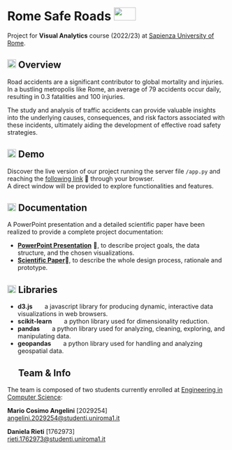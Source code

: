 # Rome Safe Roads <img src="dataset/img/icons/car-burst.svg" width="50" height="30">
Project for **Visual Analytics** course (2022/23) at [Sapienza University of Rome](https://www.uniroma1.it/it/pagina-strutturale/home).

## <img src="dataset/img/icons/glass.svg" width="20" height="20"> Overview
Road accidents are a significant contributor to global mortality and injuries. 
In a bustling metropolis like Rome, an average of 79 accidents occur daily, resulting in 0.3 fatalities and 100 injuries.  

The study and analysis of traffic accidents can provide valuable insights into the underlying causes, consequences, and risk factors associated with these incidents, ultimately aiding the development of effective road safety strategies.

## <img src="dataset/img/icons/play.svg" width="20" height="19"> Demo 
Discover the live version of our project running the server file ```/app.py``` and reaching the [following link]( http://localhost:63342/visual-analytics/index.html) 🔗 through your browser.<br> A direct window will be provided to explore functionalities and features.

## <img src="dataset/img/icons/folder.svg" width="20" height="18"> Documentation
A PowerPoint presentation and a detailed scientific paper have been realized to provide a complete project documentation:

* [**PowerPoint Presentation**](docs/Presentation.pdf) 🔗, to describe project goals, the data structure, and the chosen visualizations. <br>
* [**Scientific Paper**](docs/ScientificPaper.pdf)🔗, to describe the whole design process, rationale and prototype. <br>

## <img src="dataset/img/icons/bookmark.svg" width="20" height="18"> Libraries 

* **d3.js** <img src="dataset/img/icons/arrow.svg" width="20" height="10"> a javascript library for producing dynamic, interactive data visualizations in web browsers.
* **scikit-learn** <img src="dataset/img/icons/arrow.svg" width="20" height="10"> a python library used for dimensionality reduction.
* **pandas** <img src="dataset/img/icons/arrow.svg" width="20" height="10"> a python library used for analyzing, cleaning, exploring, and manipulating data.
* **geopandas** <img src="dataset/img/icons/arrow.svg" width="20" height="10"> a python library used for handling and analyzing geospatial data.

## <img src="dataset/img/icons/user-team.svg" width="20" height="15"> Team & Info
The team is composed of two students currently enrolled at [Engineering in Computer Science](https://corsidilaurea.uniroma1.it/it/corso/2023/30430/home):<br>

**Mario Cosimo Angelini** [2029254] <br>
angelini.2029254@studenti.uniroma1.it
  
**Daniela Rieti** [1762973] <br>
rieti.1762973@studenti.uniroma1.it

